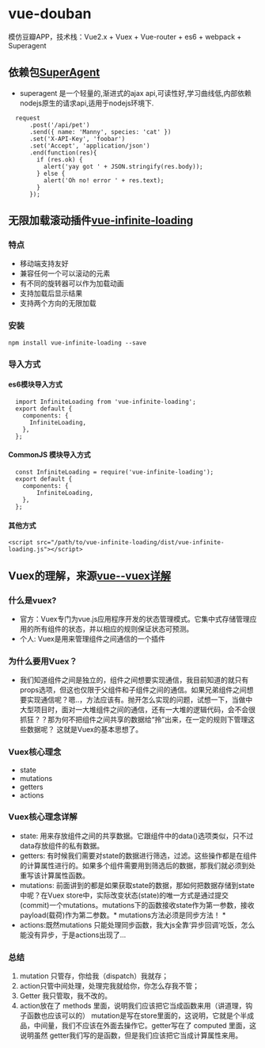 # vue-douban
模仿豆瓣APP，技术栈：Vue2.x + Vuex + Vue-router + es6 + webpack + Superagent

## 依赖包[SuperAgent](https://www.jianshu.com/p/191d1e21f7ed)

- superagent 是一个轻量的,渐进式的ajax api,可读性好,学习曲线低,内部依赖nodejs原生的请求api,适用于nodejs环境下.

```
  request
      .post('/api/pet')
      .send({ name: 'Manny', species: 'cat' })
      .set('X-API-Key', 'foobar')
      .set('Accept', 'application/json')
      .end(function(res){
        if (res.ok) {
          alert('yay got ' + JSON.stringify(res.body));
        } else {
          alert('Oh no! error ' + res.text);
        }
      });
```
## 无限加载滚动插件[vue-infinite-loading](https://www.jianshu.com/p/bfb5ca56b4fb)

### 特点
- 移动端支持友好
- 兼容任何一个可以滚动的元素
- 有不同的旋转器可以作为加载动画
- 支持加载后显示结果
- 支持两个方向的无限加载

### 安装

` npm install vue-infinite-loading --save `

### 导入方式

#### es6模块导入方式

```
  import InfiniteLoading from 'vue-infinite-loading';
  export default {
    components: {
      InfiniteLoading,
    },
  };

```
#### CommonJS 模块导入方式

```
  const InfiniteLoading = require('vue-infinite-loading');
  export default {
    components: {
        InfiniteLoading,
    },
  };
```
#### 其他方式

` <script src="/path/to/vue-infinite-loading/dist/vue-infinite-loading.js"></script> `



## Vuex的理解，来源[vue--vuex详解](https://www.cnblogs.com/first-time/p/6815036.html)

### 什么是vuex?

- 官方：Vuex专门为vue.js应用程序开发的状态管理模式。它集中式存储管理应用的所有组件的状态，并以相应的规则保证状态可预测。
- 个人: Vuex是用来管理组件之间通信的一个插件

### 为什么要用Vuex？

- 我们知道组件之间是独立的，组件之间想要实现通信，我目前知道的就只有props选项，但这也仅限于父组件和子组件之间的通信。如果兄弟组件之间想要实现通信呢？嗯..，方法应该有。抛开怎么实现的问题，试想一下，当做中大型项目时，面对一大堆组件之间的通信，还有一大堆的逻辑代码，会不会很抓狂？？那为何不把组件之间共享的数据给“拎”出来，在一定的规则下管理这些数据呢？ 这就是Vuex的基本思想了。

### Vuex核心理念

- state
- mutations
- getters
- actions

### Vuex核心理念详解

- state: 用来存放组件之间的共享数据。它跟组件中的data()选项类似，只不过data存放组件的私有数据。
- getters: 有时候我们需要对state的数据进行筛选，过滤。这些操作都是在组件的计算属性进行的。如果多个组件需要用到筛选后的数据，那我们就必须到处重写该计算属性函数。
- mutations: 前面讲到的都是如果获取state的数据，那如何把数据存储到state中呢？在Vuex store中，实际改变状态(state)的唯一方式是通过提交(commit)一个mutations。mutations下的函数接收state作为第一参数，接收payload(载荷)作为第二参数。* mutations方法必须是同步方法！ *
- actions:既然mutations 只能处理同步函数，我大js全靠‘异步回调’吃饭，怎么能没有异步，于是actions出现了...

### 总结
1. mutation 只管存，你给我（dispatch）我就存；
2. action只管中间处理，处理完我就给你，你怎么存我不管；
3. Getter 我只管取，我不改的。
4. action放在了 methods 里面，说明我们应该把它当成函数来用（讲道理，钩子函数也应该可以的） mutation是写在store里面的，这说明，它就是个半成品，中间量，我们不应该在外面去操作它。getter写在了 computed 里面，这说明虽然 getter我们写的是函数，但是我们应该把它当成计算属性来用。

